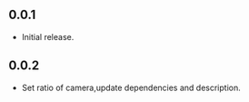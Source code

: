 ## 0.0.1

* Initial release.


## 0.0.2

* Set ratio of camera,update dependencies and description.
